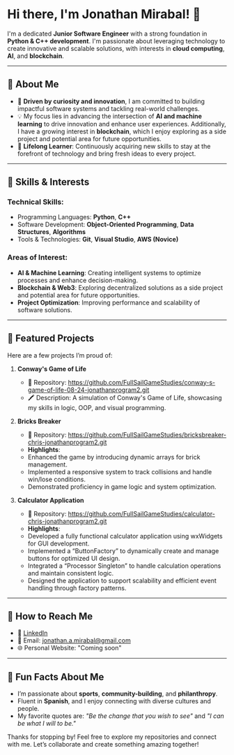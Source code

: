# Hi there, I'm Jonathan Mirabal! 👋  

I'm a dedicated **Junior Software Engineer** with a strong foundation in **Python & C++ development**. I'm passionate about leveraging technology to create innovative and scalable solutions, with interests in **cloud computing**, **AI**, and **blockchain**.  


---  

## 🚀 About Me  
- 🌟 **Driven by curiosity and innovation**, I am committed to building impactful software systems and tackling real-world challenges.  
- 💡 My focus lies in advancing the intersection of **AI and machine learning** to drive innovation and enhance user experiences. Additionally, I have a growing interest in **blockchain**, which I enjoy exploring as a side project and potential area for future opportunities.
- 📖 **Lifelong Learner**: Continuously acquiring new skills to stay at the forefront of technology and bring fresh ideas to every project.  

---  

## 🔧 Skills & Interests  

### **Technical Skills:**  
- Programming Languages: **Python**, **C++** 
- Software Development: **Object-Oriented Programming**, **Data Structures**, **Algorithms**  
- Tools & Technologies: **Git**, **Visual Studio**, **AWS (Novice)**  

### **Areas of Interest:**  
- **AI & Machine Learning**: Creating intelligent systems to optimize processes and enhance decision-making.  
- **Blockchain & Web3**: Exploring decentralized solutions as a side project and potential area for future opportunities.  
- **Project Optimization**: Improving performance and scalability of software solutions.  

---

## 📂 Featured Projects
Here are a few projects I’m proud of:

1. **Conway's Game of Life**
   - 📌 Repository: https://github.com/FullSailGameStudies/conway-s-game-of-life-08-24-jonathanprogram2.git
   - 🖍️ Description: A simulation of Conway's Game of Life, showcasing my skills in logic, OOP, and visual programming.  

2. **Bricks Breaker**
   - 📌 Repository: https://github.com/FullSailGameStudies/bricksbreaker-chris-jonathanprogram2.git
   - **Highlights**:  
   - Enhanced the game by introducing dynamic arrays for brick management.  
   - Implemented a responsive system to track collisions and handle win/lose conditions.  
   - Demonstrated proficiency in game logic and system optimization.  

2. **Calculator Application**
   - 📌 Repository: https://github.com/FullSailGameStudies/calculator-chris-jonathanprogram2.git
   - **Highlights**:  
   - Developed a fully functional calculator application using wxWidgets for GUI development.
   - Implemented a “ButtonFactory” to dynamically create and manage buttons for optimized UI design.
   - Integrated a “Processor Singleton” to handle calculation operations and maintain consistent logic.
   - Designed the application to support scalability and efficient event handling through factory patterns.

---

## 📧 How to Reach Me
- 💼 [LinkedIn](https://www.linkedin.com/in/jonathanmirabal)
- 📧 Email: [jonathan.a.mirabal@gmail.com](mailto:jonathan.a.mirabal@gmail.com)
- 🌐 Personal Website: "Coming soon"

---

## 🌟 Fun Facts About Me  
- I’m passionate about **sports**, **community-building**, and **philanthropy**.  
- Fluent in **Spanish**, and I enjoy connecting with diverse cultures and people.  
- My favorite quotes are: *"Be the change that you wish to see"* and *"I can be what I will to be."*  

Thanks for stopping by! Feel free to explore my repositories and connect with me. Let’s collaborate and create something amazing together!  
